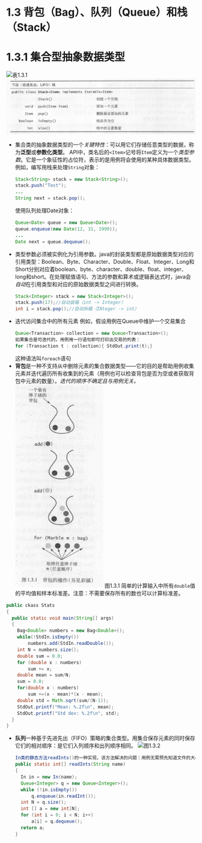 # 1.3 背包（Bag）、队列（Queue）和栈（Stack）
# 1.3.1 集合型抽象数据类型
![表1.3.1](/assets/表1.3.1.png)
![表1.3.1续](/assets/表1.3.1续.png)
- 集合类的抽象数据类型的一个*关键特性*：可以用它们存储任意类型的数据，称为**泛型**或**参数化类型**。
  API中，类名后的`<Item>`记号将`Item`定义为一个*类型参数*。它是一个象征性的占位符，表示的是用例将会使用的某种具体数据类型。
  例如，编写用栈来处理`String`对象：
  ```java
  Stack<String> stack = new Stack<String>();
  stack.push("Test");
  ...
  String next = stack.pop();
  ```
  使用队列处理Date对象：
  ```java
  Queue<Date> queue = new Queue<Date>();
  queue.enqueue(new Date(12, 31, 1999));
  ...
  Date next = queue.dequeue();
  ```
- 类型参数必须被实例化为引用参数。java的封装类型都是原始数据类型对应的引用类型：Boolean、Byte、Character、Double、Float、Integer、Long和Short分别对应着boolean、byte、character、double、float、integer、long和short。在处理赋值语句、方法的参数和算术或逻辑表达式时，java会*自动*在引用类型和对应的原始数据类型之间进行转换。
  ```java
  Stack<Integer> stack = new Stack<Integer>();
  stack.push(17);//自动装箱（int -> Integer）
  int i = stack.pop();//自动拆箱（INteger -> int）
  ```
- 迭代访问集合中的所有元素
  例如，假设用例在Queue中维护一个交易集合
  ```java
  Queue<Transaction> collection = new Queue<Transaction>();
  如果集合是可迭代的，用例用一行语句即可打印出交易的列表：
  for (Transaction t : collection){ StdOut.print(t);}
  ```
  这种语法叫`foreach`语句
- **背包**是一种不支持从中删除元素的集合数据类型——它的目的是帮助用例收集元素并迭代遍历所有收集到的元素（用例也可以检查背包是否为空或者获取背包中元素的数量）。*迭代的顺序不确定且与用例无关。*
![图1.3。1](/assets/图1.3。1.png)
图1.3.1 简单的计算输入中所有`double`值的平均值和样本标准差。注意：不需要保存所有的数也可以计算标准差。
```java
public ckass Stats
{
  public static void main(String[] args)
  {
    Bag<Double> numbers = new Bag<Double>();
    while(!StdIn.isEmpty())
        numbers.add(StdIn.readDouble());
    int N = numbers.size();
    double sum = 0.0;
    for (double x : numbers)
        sum += x;
    double mean = sum/N;
    sum = 0.0;
    for(double x : numbers)
        sum +=(x - mean)*(x - mean);
    double std = Math.sqrt(sum/(N-1));
    StdOut.printf("Mean: %.2f\n", mean);
    StdOut.printf("Std dev: %.2f\n", std);
  }
}
```
- **队列**一种基于先进先出（FIFO）策略的集合类型。用集合保存元素的同时保存它们的相对顺序：是它们入列顺序和出列顺序相同。
  ![图1.3.2](/assets/图1.3.2.png)
  ```java
  In类的静态方法readInts()的一种实现，该方法解决的问题：用例无需预先知道文件的大小即可将文件中的所有整数读入一个数组中。
  public static int[] readInts(String name)
  {
    In in = new In(name);
    Queue<Integer> q = new Queue<Integer>();
    while (!in.isEmpty())
        q.enqueue(in.readInt());
    int N = q.size();
    int [] a = new int[N];
    for (int i = 0; i < N; i++)
        a[i] = q.dequeue();
    return a;
  }
  ```
